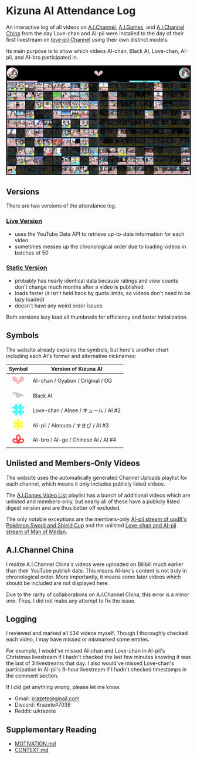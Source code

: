 # Kizuna AI Attendance Log

An interactive log of all videos on [A.I.Channel](https://www.youtube.com/aichannel), [A.I.Games](https://www.youtube.com/aigamesdayo), and [A.I.Channel China](https://www.youtube.com/channel/UCArUdy5xj0i0cTuhPHRVMpw) from the day Love-chan and AI-pii were installed to the day of their first livestream on [love-pii Channel](https://www.youtube.com/channel/UCYm8zALd2uHqyy6C1tb4_zA) using their own distinct models.

Its main purpose is to show which videos AI-chan, Black AI, Love-chan, AI-pii, and AI-bro participated in.

![ailovepii](ailovepii.gif)

## Versions

There are two versions of the attendance log.

### [Live Version](https://krazete.github.io/ailog/live)

* uses the YouTube Data API to retrieve up-to-date information for each video
* sometimes messes up the chronological order due to loading videos in batches of 50

### [Static Version](https://krazete.github.io/ailog/static)

* probably has nearly identical data because ratings and view counts don't change much months after a video is published
* loads faster (it isn't held back by quota limits, so videos don't need to be lazy loaded)
* doesn't have any weird order issues

Both versions lazy load all thumbnails for efficiency and faster initialization.

## Symbols

The website already explains the symbols, but here's another chart including each AI's former and alternative nicknames:

|Symbol|Version of Kizuna AI|
|:-:|-|
|<img src="icon/ai.png" width="32px">|AI-chan / Oyabun / Original / OG|
|<img src="icon/black.png" width="32px">|Black AI|
|<img src="icon/love.png" width="32px">|Love-chan / AInee / キュール / AI #2|
|<img src="icon/pii.png" width="32px">|AI-pii / AImouto / すきぴ / AI #3|
|<img src="icon/bro.png" width="32px">|AI-bro / AI-ge / Chinese AI / AI #4|

## Unlisted and Members-Only Videos

The website uses the automatically generated Channel Uploads playlist for each channel, which means it only includes publicly listed videos.

The [A.I.Games Video List](https://www.youtube.com/playlist?list=PLWkRfirH7n-tCgddNgyWCSK8QGsK8EV7L) playlist has a bunch of additional videos which are unlisted and members-only, but nearly all of these have a publicly listed digest version and are thus better off excluded.

The only notable exceptions are the members-only [AI-pii stream of upd8's Pokémon Sword and Shield Cup](https://youtu.be/AQuB3W1p4Yg) and the unlisted [Love-chan and AI-pii stream of Man of Medan](https://youtu.be/dzmzokLdeIA).

## A.I.Channel China

I realize A.I.Channel China's videos were uploaded on Bilibili much earlier than their YouTube publish date.
This means AI-bro's content is not truly in chronological order.
More importantly, it means some later videos which should be included are not displayed here.

Due to the rarity of collaborations on A.I.Channel China, this error is a minor one.
Thus, I did not make any attempt to fix the issue.

## Logging

I reviewed and marked all 534 videos myself.
Though I thoroughly checked each video, I may have missed or mismarked some entries.

For example, I would've missed AI-chan and Love-chan in AI-pii's Christmas livestream if I hadn't checked the last few minutes knowing it was the last of 3 livestreams that day.
I also would've missed Love-chan's participation in AI-pii's 9-hour livestream if I hadn't checked timestamps in the comment section.

If I did get anything wrong, please let me know.

* Gmail: krazete@gmail.com
* Discord: Krazete#7038
* Reddit: u/krazete

## Supplementary Reading

* [MOTIVATION.md](https://github.com/Krazete/ailog/blob/master/MOTIVATION.md)
* [CONTEXT.md](https://github.com/Krazete/ailog/blob/master/CONTEXT.md)
